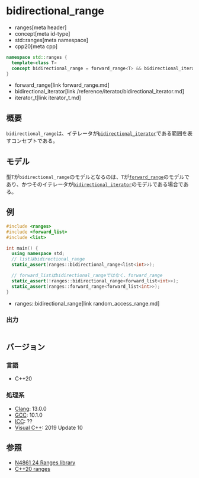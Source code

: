 # bidirectional_range
* ranges[meta header]
* concept[meta id-type]
* std::ranges[meta namespace]
* cpp20[meta cpp]

```cpp
namespace std::ranges {
  template<class T>
  concept bidirectional_range = forward_range<T> && bidirectional_iterator<iterator_t<T>>;
}
```
* forward_range[link forward_range.md]
* bidirectional_iterator[link /reference/iterator/bidirectional_iterator.md]
* iterator_t[link iterator_t.md]

## 概要
`bidirectional_range`は、イテレータが[`bidirectional_iterator`](/reference/iterator/bidirectional_iterator.md)である範囲を表すコンセプトである。

## モデル
型`T`が`bidirectional_range`のモデルとなるのは、`T`が[`forward_range`](forward_range.md)のモデルであり、かつそのイテレータが[`bidirectional_iterator`](/reference/iterator/bidirectional_iterator.md)のモデルである場合である。

## 例
```cpp example
#include <ranges>
#include <forward_list>
#include <list>

int main() {
  using namespace std;
  // listはbidirectional_range
  static_assert(ranges::bidirectional_range<list<int>>);

  // forward_listはbidirectional_rangeではなく、forward_range
  static_assert(!ranges::bidirectional_range<forward_list<int>>);
  static_assert(ranges::forward_range<forward_list<int>>);
}
```
* ranges::bidirectional_range[link random_access_range.md]

### 出力
```
```

## バージョン
### 言語
- C++20

### 処理系
- [Clang](/implementation.md#clang): 13.0.0
- [GCC](/implementation.md#gcc): 10.1.0
- [ICC](/implementation.md#icc): ??
- [Visual C++](/implementation.md#visual_cpp): 2019 Update 10

## 参照
- [N4861 24 Ranges library](https://timsong-cpp.github.io/cppwp/n4861/ranges)
- [C++20 ranges](https://techbookfest.org/product/5134506308665344)
